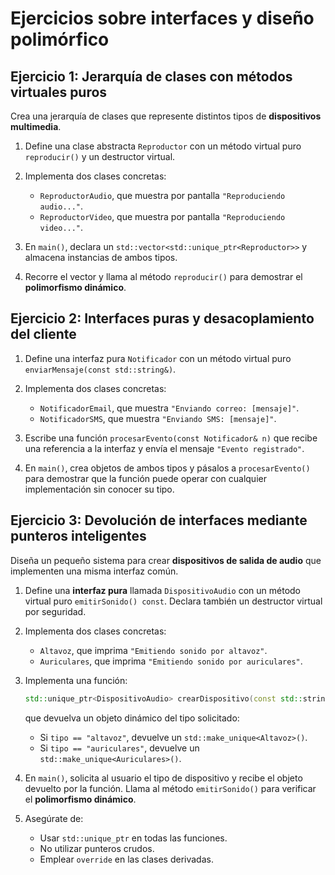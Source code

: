 # Ejercicios sobre interfaces y diseño polimórfico

## Ejercicio 1: Jerarquía de clases con métodos virtuales puros

Crea una jerarquía de clases que represente distintos tipos de **dispositivos multimedia**.

1. Define una clase abstracta `Reproductor` con un método virtual puro `reproducir()` y un destructor virtual.
2. Implementa dos clases concretas:

   * `ReproductorAudio`, que muestra por pantalla `"Reproduciendo audio..."`.
   * `ReproductorVideo`, que muestra por pantalla `"Reproduciendo video..."`.
3. En `main()`, declara un `std::vector<std::unique_ptr<Reproductor>>` y almacena instancias de ambos tipos.
4. Recorre el vector y llama al método `reproducir()` para demostrar el **polimorfismo dinámico**.


## Ejercicio 2: Interfaces puras y desacoplamiento del cliente

1. Define una interfaz pura `Notificador` con un método virtual puro `enviarMensaje(const std::string&)`.
2. Implementa dos clases concretas:

   * `NotificadorEmail`, que muestra `"Enviando correo: [mensaje]"`.
   * `NotificadorSMS`, que muestra `"Enviando SMS: [mensaje]"`.
3. Escribe una función `procesarEvento(const Notificador& n)` que recibe una referencia a la interfaz y envía el mensaje `"Evento registrado"`.
4. En `main()`, crea objetos de ambos tipos y pásalos a `procesarEvento()` para demostrar que la función puede operar con cualquier implementación sin conocer su tipo.


## Ejercicio 3: Devolución de interfaces mediante punteros inteligentes

Diseña un pequeño sistema para crear **dispositivos de salida de audio** que implementen una misma interfaz común.

1. Define una **interfaz pura** llamada `DispositivoAudio` con un método virtual puro `emitirSonido() const`.
   Declara también un destructor virtual por seguridad.

2. Implementa dos clases concretas:

   * `Altavoz`, que imprima `"Emitiendo sonido por altavoz"`.
   * `Auriculares`, que imprima `"Emitiendo sonido por auriculares"`.

3. Implementa una función:

   ```cpp
   std::unique_ptr<DispositivoAudio> crearDispositivo(const std::string& tipo);
   ```

   que devuelva un objeto dinámico del tipo solicitado:

   * Si `tipo == "altavoz"`, devuelve un `std::make_unique<Altavoz>()`.
   * Si `tipo == "auriculares"`, devuelve un `std::make_unique<Auriculares>()`.

4. En `main()`, solicita al usuario el tipo de dispositivo y recibe el objeto devuelto por la función.
   Llama al método `emitirSonido()` para verificar el **polimorfismo dinámico**.

5. Asegúrate de:

   * Usar `std::unique_ptr` en todas las funciones.
   * No utilizar punteros crudos.
   * Emplear `override` en las clases derivadas.

